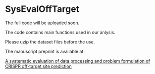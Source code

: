 # SysEvalOffTarget

The full code will be uploaded soon.


The code contains main functions used in our anlysis. 

Please uzip the dataset files before the use.

The manuscript preprint is available at:

[A systematic evaluation of data processing and problem formulation of CRISPR off-target site prediction](https://www.biorxiv.org/content/10.1101/2021.09.30.462534v1)
